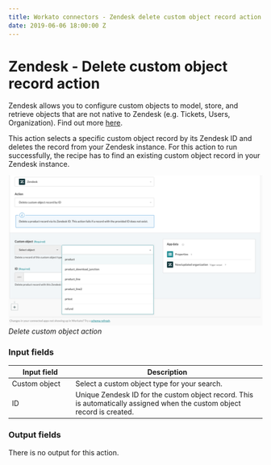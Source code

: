 ```yaml
---
title: Workato connectors - Zendesk delete custom object record action
date: 2019-06-06 18:00:00 Z
---
```


# Zendesk - Delete custom object record action

Zendesk allows you to configure custom objects to model, store, and retrieve objects that are not native to Zendesk (e.g. Tickets, Users, Organization).  Find out more [here](/connectors/zendesk/custom-objects.md).

This action selects a specific custom object record by its Zendesk  ID and deletes the record from your Zendesk instance. For this action to run successfully, the recipe has to find an existing custom object record in your Zendesk instance.

![Delete custom object action](/assets/images/connectors/zendesk/delete-custom-object-action.png)
*Delete custom object action*

### Input fields

<table class="unchanged rich-diff-level-one">
  <thead>
    <tr>
        <th width='25%'>Input field</th>
        <th>Description</th>
    </tr>
  </thead>
  <tbody>
    <tr>
      <td>Custom object</td>
      <td>
        Select a custom object type for your search.
      </td>
    </tr>
    <tr>
      <td>ID</a></td>
      <td>
        Unique Zendesk ID for the custom object record. This is automatically assigned when the custom object record is created.
      </td>
    </tr>
  </tbody>
</table>

### Output fields

There is no output for this action.
